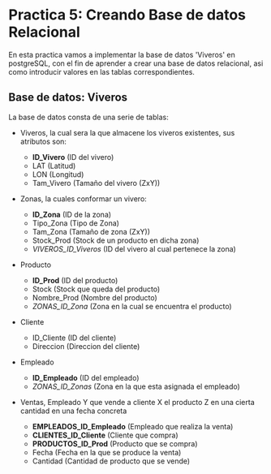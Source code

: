 # Practica 5: Creando Base de datos Relacional

En esta practica vamos a implementar la base de datos 'Viveros' en postgreSQL, con el fin de aprender a crear una base de datos relacional, asi como introducir valores en las tablas correspondientes.

## Base de datos: Viveros

La base de datos consta de una serie de tablas:

* Viveros, la cual sera la que almacene los viveros existentes, sus atributos son:
  * **ID_Vivero** (ID del vivero)
  * LAT (Latitud)
  * LON (Longitud)
  * Tam_Vivero (Tamaño del vivero (ZxY))

* Zonas, la cuales conformar un vivero:
  * **ID_Zona** (ID de la zona)
  * Tipo_Zona (Tipo de Zona)
  * Tam_Zona (Tamaño de zona (ZxY))
  * Stock_Prod (Stock de un producto en dicha zona)
  * *VIVEROS_ID_Viveros* (ID del vivero al cual pertenece la zona)

* Producto
  * **ID_Prod** (ID del producto)
  * Stock (Stock que queda del producto)
  * Nombre_Prod (Nombre del producto)
  * *ZONAS_ID_Zona* (Zona en la cual se encuentra el producto)

* Cliente
  * ID_Cliente (ID del cliente)
  * Direccion (Direccion del cliente)

* Empleado
  * **ID_Empleado** (ID del empleado)
  * *ZONAS_ID_Zonas* (Zona en la que esta asignada el empleado)

* Ventas, Empleado Y que vende a cliente X el producto Z en una cierta cantidad en una fecha concreta
  * **EMPLEADOS_ID_Empleado** (Empleado que realiza la venta)
  * **CLIENTES_ID_Cliente** (Cliente que compra)
  * **PRODUCTOS_ID_Prod** (Producto que se compra)
  * Fecha (Fecha en la que se produce la venta)
  * Cantidad (Cantidad de producto que se vende)
